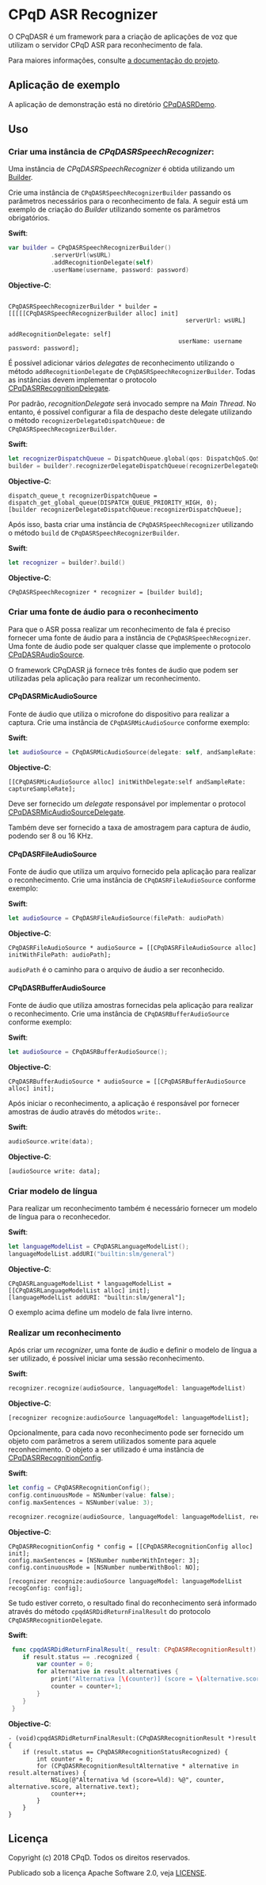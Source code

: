 CPqD ASR Recognizer
===================
O CPqDASR é um framework para a criação de aplicações de voz que utilizam o servidor CPqD ASR para reconhecimento de fala.

Para maiores informações, consulte [a documentação do projeto](https://speechweb.cpqd.com.br/asr/docs).

## Aplicação de exemplo

A aplicação de demonstração está no diretório [CPqDASRDemo](CPqDASRDemo/).

## Uso

### Criar uma instância de *CPqDASRSpeechRecognizer*:

Uma instância de *CPqDASRSpeechRecognizer* é obtida utilizando um [Builder](https://en.wikipedia.org/wiki/Builder_pattern).

Crie uma instância de `CPqDASRSpeechRecognizerBuilder` passando os parâmetros necessários para o reconhecimento de fala. A seguir está um exemplo de criação do *Builder* utilizando somente os parâmetros obrigatórios.

**Swift**:
```swift
var builder = CPqDASRSpeechRecognizerBuilder()
            .serverUrl(wsURL)
            .addRecognitionDelegate(self)
            .userName(username, password: password)
```
**Objective-C**:
```objc

CPqDASRSpeechRecognizerBuilder * builder = [[[[[CPqDASRSpeechRecognizerBuilder alloc] init]
                                                  serverUrl: wsURL]
                                                 addRecognitionDelegate: self]
                                                userName: username password: password];

```
É possível adicionar vários *delegates* de reconhecimento utilizando o método `addRecognitionDelegate` de `CPqDASRSpeechRecognizerBuilder`. Todas as instâncias devem implementar o protocolo [CPqDASRRecognitionDelegate](CPqDASR/CPqDASR/Interface/CPqDASRRecognitionDelegate.h). 

Por padrão, *recognitionDelegate* será invocado sempre na *Main Thread*. No entanto, é possível configurar a fila de despacho deste delegate utilizando o método `recognizerDelegateDispatchQueue:` de `CPqDASRSpeechRecognizerBuilder`.

**Swift**:
```swift
let recognizerDispatchQueue = DispatchQueue.global(qos: DispatchQoS.QoSClass.userInteractive);
builder = builder?.recognizerDelegateDispatchQueue(recognizerDelegateQueue);
```
**Objective-C**:
```objc
dispatch_queue_t recognizerDispatchQueue = dispatch_get_global_queue(DISPATCH_QUEUE_PRIORITY_HIGH, 0);
[builder recognizerDelegateDispatchQueue:recognizerDispatchQueue];
```

Após isso, basta criar uma instância de `CPqDASRSpeechRecognizer` utilizando o método `build` de `CPqDASRSpeechRecognizerBuilder`.

**Swift**:
```swift
let recognizer = builder?.build()
```
**Objective-C**:
```objc
CPqDASRSpeechRecognizer * recognizer = [builder build];
```

### Criar uma fonte de áudio para o reconhecimento
Para que o ASR possa realizar um reconhecimento de fala é preciso fornecer uma fonte de áudio para a instância de `CPqDASRSpeechRecognizer`. Uma fonte de áudio pode ser qualquer classe que implemente o protocolo [CPqDASRAudioSource](CPqDASR/CPqDASR/Interface/CPqDASRAudioSource.h).

O framework CPqDASR já fornece três fontes de áudio que podem ser utilizadas pela aplicação para realizar um reconhecimento.

#### CPqDASRMicAudioSource
Fonte de áudio que utiliza o microfone do dispositivo para realizar a captura.
Crie uma instância de `CPqDASRMicAudioSource` conforme exemplo:

**Swift**:
```swift
let audioSource = CPqDASRMicAudioSource(delegate: self, andSampleRate: captureSampleRate)
```
**Objective-C**:
```objc
[[CPqDASRMicAudioSource alloc] initWithDelegate:self andSampleRate: captureSampleRate]; 
```
Deve ser fornecido um *delegate* responsável por implementar o protocol [CPqDASRMicAudioSourceDelegate](CPqDASR/CPqDASR/Recognizer/CPqDASRMicAudioSource.h).

Também deve ser fornecido a taxa de amostragem para captura de áudio, podendo ser 8 ou 16 KHz.

#### CPqDASRFileAudioSource
Fonte de áudio que utiliza um arquivo fornecido pela aplicação para realizar o reconhecimento.
Crie uma instância de `CPqDASRFileAudioSource` conforme exemplo:

**Swift**:
```swift
let audioSource = CPqDASRFileAudioSource(filePath: audioPath)
```
**Objective-C**:
```objc
CPqDASRFileAudioSource * audioSource = [[CPqDASRFileAudioSource alloc] initWithFilePath: audioPath];
```
`audioPath` é o caminho para o arquivo de áudio a ser reconhecido.

#### CPqDASRBufferAudioSource
Fonte de áudio que utiliza amostras fornecidas pela aplicação para realizar o reconhecimento.
Crie uma instância de `CPqDASRBufferAudioSource` conforme exemplo:

**Swift**:
```swift
let audioSource = CPqDASRBufferAudioSource();
```
**Objective-C**:
```objc
CPqDASRBufferAudioSource * audioSource = [[CPqDASRBufferAudioSource alloc] init];
```
Após iniciar o reconhecimento, a aplicação é responsável por fornecer amostras de áudio através do métodos `write:`.

**Swift**:
```swift
audioSource.write(data);
```
**Objective-C**:
```objc
[audioSource write: data];
```

### Criar modelo de língua
Para realizar um reconhecimento também é necessário fornecer um modelo de língua para o reconhecedor.

**Swift**:
```swift
let languageModelList = CPqDASRLanguageModelList();
languageModelList.addURI("builtin:slm/general")
```
**Objective-C**:
```objc
CPqDASRLanguageModelList * languageModelList = [[CPqDASRLanguageModelList alloc] init];
[languageModelList addURI: "builtin:slm/general"];
```
O exemplo acima define um modelo de fala livre interno.

### Realizar um reconhecimento
Após criar um *recognizer*, uma fonte de áudio e definir o modelo de língua a ser utilizado, é possível iniciar uma sessão reconhecimento.

**Swift**:
```swift
recognizer.recognize(audioSource, languageModel: languageModelList)
```
**Objective-C**:
```objc
[recognizer recognize:audioSource languageModel: languageModelList];
```
Opcionalmente, para cada novo reconhecimento pode ser fornecido um objeto com parâmetros a serem utilizados somente para aquele reconhecimento. O objeto a ser utilizado é uma instância de [CPqDASRRecognitionConfig](CPqDASR/CPqDASR/Model/CPqDASRRecognitionConfig.h).

**Swift**:
```swift
let config = CPqDASRRecognitionConfig();
config.continuousMode = NSNumber(value: false);
config.maxSentences = NSNumber(value: 3);

recognizer.recognize(audioSource, languageModel: languageModelList, recogConfig: config)
```
**Objective-C**:
```objc
CPqDASRRecognitionConfig * config = [[CPqDASRRecognitionConfig alloc] init];
config.maxSentences = [NSNumber numberWithInteger: 3];
config.continuousMode = [NSNumber numberWithBool: NO];

[recognizer recognize:audioSource languageModel: languageModelList recogConfig: config];
```

Se tudo estiver correto, o resultado final do reconhecimento será informado através do método `cpqdASRDidReturnFinalResult` do protocolo `CPqDASRRecognitionDelegate`.

**Swift**:
```swift 
 func cpqdASRDidReturnFinalResult(_ result: CPqDASRRecognitionResult!) {
    if result.status == .recognized {
        var counter = 0;
        for alternative in result.alternatives {
            print("Alternativa [\(counter)] (score = \(alternative.score)): \(alternative.text)")
            counter = counter+1;
        }
    }       
 }
```
**Objective-C**:
```objc
- (void)cpqdASRDidReturnFinalResult:(CPqDASRRecognitionResult *)result {
    if (result.status == CPqDASRRecognitionStatusRecognized) {
        int counter = 0;
        for (CPqDASRRecognitionResultAlternative * alternative in result.alternatives) {
            NSLog(@"Alternativa %d (score=%ld): %@", counter, alternative.score, alternative.text);
            counter++;
        }
    }
}
```
Licença
-------

Copyright (c) 2018 CPqD. Todos os direitos reservados.

Publicado sob a licença Apache Software 2.0, veja [LICENSE](LICENSE).
